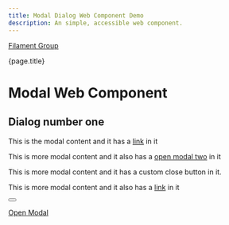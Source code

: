 ```yaml
---
title: Modal Dialog Web Component Demo
description: An simple, accessible web component.
---
```


<script>this.customElements||document.write('<script src="./lib/document-register-element.js"><\x2fscript>');</script>
<script src="./lib/inert.js" defer></script>

<script type="module">
  import {Modal} from '../src/wc-modal.js';
  window.modal = Modal;
</script>
<script type="module">
  import './lib/wc-factory.js';
</script>
<link rel="stylesheet" href="../src/wc-modal.css">


[Filament Group](https://www.filamentgroup.com)

{page.title} 

# Modal Web Component

<a-component does="modal" id="testmodal">
  <h2 class="modal_title">Dialog number one</h2>
  <p>This is the modal content and it has a <a href="#">link</a> in it </p>
  <p>This is more modal content and it also has a <a href="#testmodal2" class="modal_link">open modal two</a> in it </p>

</a-component>


<a-component does="modal" id="testmodal2" aria-label="Dialog number two">
  <p>This is more modal content and it has a custom close button in it. </p>
  <p>This is more modal content and it also has a <a href="#">link</a> in it </p>
  <button class="modal_close" aria-label="Close Modal Window"></button>
</a-component>


<a href="#testmodal" class="modal_link">Open Modal</a>